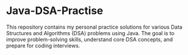 # Java-DSA-Practise
This repository contains my personal practice solutions for various Data Structures and Algorithms (DSA) problems using Java. The goal is to improve problem-solving skills, understand core DSA concepts, and prepare for coding interviews.
